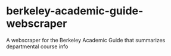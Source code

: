 # berkeley-academic-guide-webscraper
A webscraper for the Berkeley Academic Guide that summarizes departmental course info
